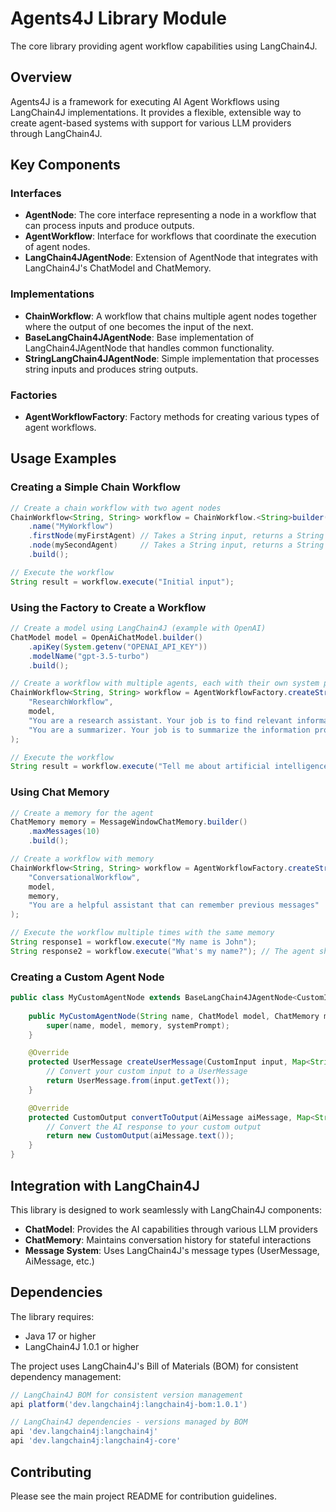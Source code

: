 # Agents4J Library Module

The core library providing agent workflow capabilities using LangChain4J.

## Overview

Agents4J is a framework for executing AI Agent Workflows using LangChain4J implementations. It provides a flexible, extensible way to create agent-based systems with support for various LLM providers through LangChain4J.

## Key Components

### Interfaces

- **AgentNode**: The core interface representing a node in a workflow that can process inputs and produce outputs.
- **AgentWorkflow**: Interface for workflows that coordinate the execution of agent nodes.
- **LangChain4JAgentNode**: Extension of AgentNode that integrates with LangChain4J's ChatModel and ChatMemory.

### Implementations

- **ChainWorkflow**: A workflow that chains multiple agent nodes together where the output of one becomes the input of the next.
- **BaseLangChain4JAgentNode**: Base implementation of LangChain4JAgentNode that handles common functionality.
- **StringLangChain4JAgentNode**: Simple implementation that processes string inputs and produces string outputs.

### Factories

- **AgentWorkflowFactory**: Factory methods for creating various types of agent workflows.

## Usage Examples

### Creating a Simple Chain Workflow

```java
// Create a chain workflow with two agent nodes
ChainWorkflow<String, String> workflow = ChainWorkflow.<String>builder()
    .name("MyWorkflow")
    .firstNode(myFirstAgent) // Takes a String input, returns a String output
    .node(mySecondAgent)     // Takes a String input, returns a String output
    .build();

// Execute the workflow
String result = workflow.execute("Initial input");
```

### Using the Factory to Create a Workflow

```java
// Create a model using LangChain4J (example with OpenAI)
ChatModel model = OpenAiChatModel.builder()
    .apiKey(System.getenv("OPENAI_API_KEY"))
    .modelName("gpt-3.5-turbo")
    .build();

// Create a workflow with multiple agents, each with their own system prompts
ChainWorkflow<String, String> workflow = AgentWorkflowFactory.createStringChainWorkflow(
    "ResearchWorkflow",
    model,
    "You are a research assistant. Your job is to find relevant information about the topic.",
    "You are a summarizer. Your job is to summarize the information provided."
);

// Execute the workflow
String result = workflow.execute("Tell me about artificial intelligence");
```

### Using Chat Memory

```java
// Create a memory for the agent
ChatMemory memory = MessageWindowChatMemory.builder()
    .maxMessages(10)
    .build();

// Create a workflow with memory
ChainWorkflow<String, String> workflow = AgentWorkflowFactory.createStringChainWorkflowWithMemory(
    "ConversationalWorkflow",
    model,
    memory,
    "You are a helpful assistant that can remember previous messages"
);

// Execute the workflow multiple times with the same memory
String response1 = workflow.execute("My name is John");
String response2 = workflow.execute("What's my name?"); // The agent should remember "John"
```

### Creating a Custom Agent Node

```java
public class MyCustomAgentNode extends BaseLangChain4JAgentNode<CustomInput, CustomOutput> {
    
    public MyCustomAgentNode(String name, ChatModel model, ChatMemory memory, String systemPrompt) {
        super(name, model, memory, systemPrompt);
    }

    @Override
    protected UserMessage createUserMessage(CustomInput input, Map<String, Object> context) {
        // Convert your custom input to a UserMessage
        return UserMessage.from(input.getText());
    }

    @Override
    protected CustomOutput convertToOutput(AiMessage aiMessage, Map<String, Object> context) {
        // Convert the AI response to your custom output
        return new CustomOutput(aiMessage.text());
    }
}
```

## Integration with LangChain4J

This library is designed to work seamlessly with LangChain4J components:

- **ChatModel**: Provides the AI capabilities through various LLM providers
- **ChatMemory**: Maintains conversation history for stateful interactions
- **Message System**: Uses LangChain4J's message types (UserMessage, AiMessage, etc.)

## Dependencies

The library requires:
- Java 17 or higher
- LangChain4J 1.0.1 or higher

The project uses LangChain4J's Bill of Materials (BOM) for consistent dependency management:

```gradle
// LangChain4J BOM for consistent version management
api platform('dev.langchain4j:langchain4j-bom:1.0.1')

// LangChain4J dependencies - versions managed by BOM
api 'dev.langchain4j:langchain4j'
api 'dev.langchain4j:langchain4j-core'
```

## Contributing

Please see the main project README for contribution guidelines.
